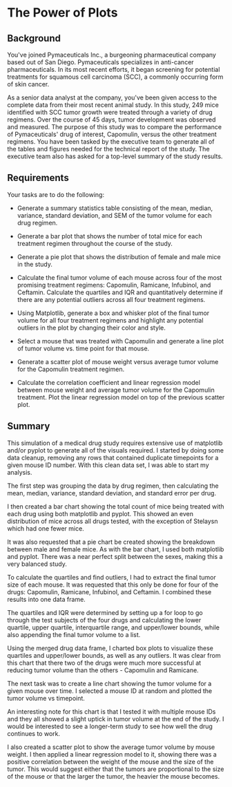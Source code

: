 # The Power of Plots

## Background

You've joined Pymaceuticals Inc., a burgeoning pharmaceutical company based out of San Diego. Pymaceuticals specializes in anti-cancer pharmaceuticals. In its most recent efforts, it began screening for potential treatments for squamous cell carcinoma (SCC), a commonly occurring form of skin cancer.

As a senior data analyst at the company, you've been given access to the complete data from their most recent animal study. In this study, 249 mice identified with SCC tumor growth were treated through a variety of drug regimens. Over the course of 45 days, tumor development was observed and measured. The purpose of this study was to compare the performance of Pymaceuticals' drug of interest, Capomulin, versus the other treatment regimens. You have been tasked by the executive team to generate all of the tables and figures needed for the technical report of the study. The executive team also has asked for a top-level summary of the study results.

## Requirements

Your tasks are to do the following:

- Generate a summary statistics table consisting of the mean, median, variance, standard deviation, and SEM of the tumor volume for each drug regimen.

- Generate a bar plot that shows  the number of total mice for each treatment regimen throughout the course of the study.

- Generate a pie plot that shows the distribution of female and male mice in the study.

- Calculate the final tumor volume of each mouse across four of the most promising treatment regimens: Capomulin, Ramicane, Infubinol, and Ceftamin. Calculate the quartiles and IQR and quantitatively determine if there are any potential outliers across all four treatment regimens.

- Using Matplotlib, generate a box and whisker plot of the final tumor volume for all four treatment regimens and highlight any potential outliers in the plot by changing their color and style.

- Select a mouse that was treated with Capomulin and generate a line plot of tumor volume vs. time point for that mouse.

- Generate a scatter plot of mouse weight versus average tumor volume for the Capomulin treatment regimen.

- Calculate the correlation coefficient and linear regression model between mouse weight and average tumor volume for the Capomulin treatment. Plot the linear regression model on top of the previous scatter plot.

## Summary

This simulation of a medical drug study requires extensive use of matplotlib and/or pyplot to generate all of the visuals required. I started by doing some data cleanup, removing any rows that contained duplicate timepoints for a given mouse ID number. With this clean data set, I was able to start my analysis.

The first step was grouping the data by drug regimen, then calculating the mean, median, variance, standard deviation, and standard error per drug.


I then created a bar chart showing the total count of mice being treated with each drug using both matplotlib and pyplot. This showed an even distribution of mice across all drugs tested, with the exception of Stelaysn which had one fewer mice.


It was also requested that a pie chart be created showing the breakdown between male and female mice. As with the bar chart, I used both matplotlib and pyplot. There was a near perfect split between the sexes, making this a very balanced study.


To calculate the quartiles and find outliers, I had to extract the final tumor size of each mouse. It was requested that this only be done for four of the drugs: Capomulin, Ramicane, Infubinol, and Ceftamin. I combined these results into one data frame.


The quartiles and IQR were determined by setting up a for loop to go through the test subjects of the four drugs and calculating the lower quartile, upper quartile, interquartile range, and upper/lower bounds, while also appending the final tumor volume to a list.


Using the merged drug data frame, I charted box plots to visualize these quartiles and upper/lower bounds, as well as any outliers. It was clear from this chart that there two of the drugs were much more successful at reducing tumor volume than the others - Capomulin and Ramicane.


The next task was to create a line chart showing the tumor volume for a given mouse over time. I selected a mouse ID at random and plotted the tumor volume vs timepoint. 


An interesting note for this chart is that I tested it with multiple mouse IDs and they all showed a slight uptick in tumor volume at the end of the study. I would be interested to see a longer-term study to see how well the drug continues to work.

I also created a scatter plot to show the average tumor volume by mouse weight. I then applied a linear regression model to it, showing there was a positive correlation between the weight of the mouse and the size of the tumor. This would suggest either that the tumors are proportional to the size of the mouse or that the larger the tumor, the heavier the mouse becomes. 




